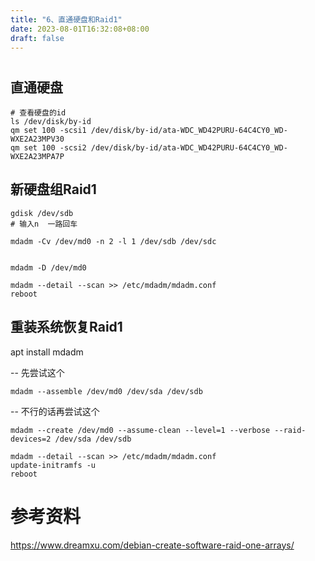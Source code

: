 ```yaml
---
title: "6、直通硬盘和Raid1"
date: 2023-08-01T16:32:08+08:00
draft: false
---
```


# 


## 直通硬盘


``` shell
# 查看硬盘的id
ls /dev/disk/by-id
qm set 100 -scsi1 /dev/disk/by-id/ata-WDC_WD42PURU-64C4CY0_WD-WXE2A23MPV30
qm set 100 -scsi2 /dev/disk/by-id/ata-WDC_WD42PURU-64C4CY0_WD-WXE2A23MPA7P
```

## 新硬盘组Raid1


``` shell
gdisk /dev/sdb
# 输入n  一路回车

mdadm -Cv /dev/md0 -n 2 -l 1 /dev/sdb /dev/sdc


mdadm -D /dev/md0

mdadm --detail --scan >> /etc/mdadm/mdadm.conf
reboot
```


## 重装系统恢复Raid1
apt install mdadm


-- 先尝试这个
``` shell
mdadm --assemble /dev/md0 /dev/sda /dev/sdb
```

-- 不行的话再尝试这个
``` shell
mdadm --create /dev/md0 --assume-clean --level=1 --verbose --raid-devices=2 /dev/sda /dev/sdb
```


``` shell
mdadm --detail --scan >> /etc/mdadm/mdadm.conf
update-initramfs -u
reboot
```


# 参考资料
https://www.dreamxu.com/debian-create-software-raid-one-arrays/
